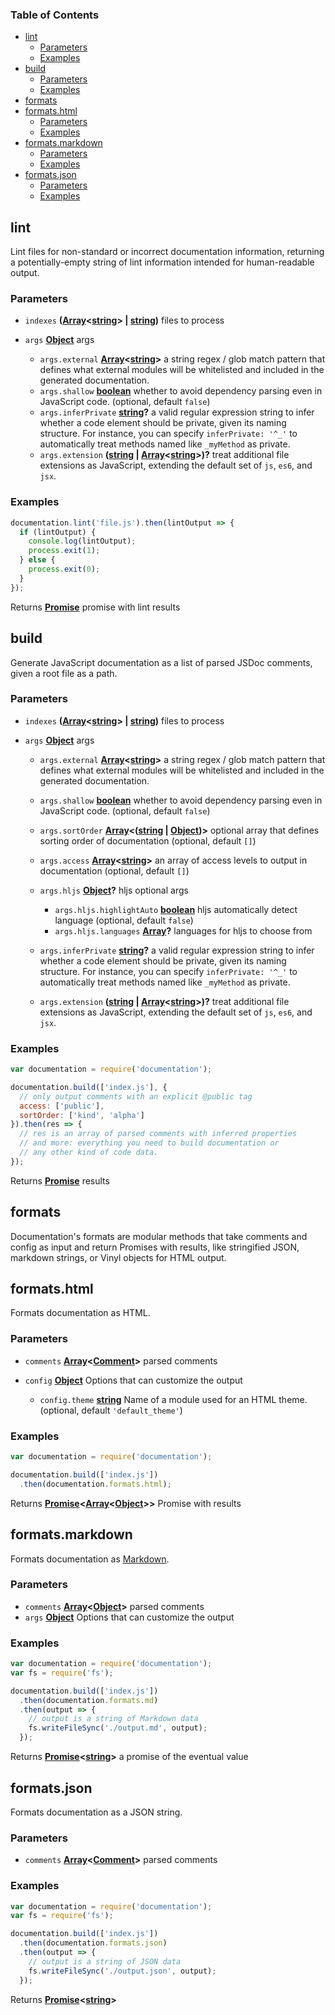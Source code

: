 <!-- Generated by documentation.js. Update this documentation by updating the source code. -->

### Table of Contents

*   [lint][1]
    *   [Parameters][2]
    *   [Examples][3]
*   [build][4]
    *   [Parameters][5]
    *   [Examples][6]
*   [formats][7]
*   [formats.html][8]
    *   [Parameters][9]
    *   [Examples][10]
*   [formats.markdown][11]
    *   [Parameters][12]
    *   [Examples][13]
*   [formats.json][14]
    *   [Parameters][15]
    *   [Examples][16]

## lint

Lint files for non-standard or incorrect documentation
information, returning a potentially-empty string
of lint information intended for human-readable output.

### Parameters

*   `indexes` **([Array][17]<[string][18]> | [string][18])** files to process
*   `args` **[Object][19]** args

    *   `args.external` **[Array][17]<[string][18]>** a string regex / glob match pattern
        that defines what external modules will be whitelisted and included in the
        generated documentation.
    *   `args.shallow` **[boolean][20]** whether to avoid dependency parsing
        even in JavaScript code. (optional, default `false`)
    *   `args.inferPrivate` **[string][18]?** a valid regular expression string
        to infer whether a code element should be private, given its naming structure.
        For instance, you can specify `inferPrivate: '^_'` to automatically treat
        methods named like `_myMethod` as private.
    *   `args.extension` **([string][18] | [Array][17]<[string][18]>)?** treat additional file extensions
        as JavaScript, extending the default set of `js`, `es6`, and `jsx`.

### Examples

```javascript
documentation.lint('file.js').then(lintOutput => {
  if (lintOutput) {
    console.log(lintOutput);
    process.exit(1);
  } else {
    process.exit(0);
  }
});
```

Returns **[Promise][21]** promise with lint results

## build

Generate JavaScript documentation as a list of parsed JSDoc
comments, given a root file as a path.

### Parameters

*   `indexes` **([Array][17]<[string][18]> | [string][18])** files to process
*   `args` **[Object][19]** args

    *   `args.external` **[Array][17]<[string][18]>** a string regex / glob match pattern
        that defines what external modules will be whitelisted and included in the
        generated documentation.
    *   `args.shallow` **[boolean][20]** whether to avoid dependency parsing
        even in JavaScript code. (optional, default `false`)
    *   `args.sortOrder` **[Array][17]<([string][18] | [Object][19])>** optional array that
        defines sorting order of documentation (optional, default `[]`)
    *   `args.access` **[Array][17]<[string][18]>** an array of access levels
        to output in documentation (optional, default `[]`)
    *   `args.hljs` **[Object][19]?** hljs optional args

        *   `args.hljs.highlightAuto` **[boolean][20]** hljs automatically detect language (optional, default `false`)
        *   `args.hljs.languages` **[Array][17]?** languages for hljs to choose from
    *   `args.inferPrivate` **[string][18]?** a valid regular expression string
        to infer whether a code element should be private, given its naming structure.
        For instance, you can specify `inferPrivate: '^_'` to automatically treat
        methods named like `_myMethod` as private.
    *   `args.extension` **([string][18] | [Array][17]<[string][18]>)?** treat additional file extensions
        as JavaScript, extending the default set of `js`, `es6`, and `jsx`.

### Examples

```javascript
var documentation = require('documentation');

documentation.build(['index.js'], {
  // only output comments with an explicit @public tag
  access: ['public'],
  sortOrder: ['kind', 'alpha']
}).then(res => {
  // res is an array of parsed comments with inferred properties
  // and more: everything you need to build documentation or
  // any other kind of code data.
});
```

Returns **[Promise][21]** results

## formats

Documentation's formats are modular methods that take comments
and config as input and return Promises with results,
like stringified JSON, markdown strings, or Vinyl objects for HTML
output.

## formats.html

Formats documentation as HTML.

### Parameters

*   `comments` **[Array][17]<[Comment][22]>** parsed comments
*   `config` **[Object][19]** Options that can customize the output

    *   `config.theme` **[string][18]** Name of a module used for an HTML theme. (optional, default `'default_theme'`)

### Examples

```javascript
var documentation = require('documentation');

documentation.build(['index.js'])
  .then(documentation.formats.html);
```

Returns **[Promise][21]<[Array][17]<[Object][19]>>** Promise with results

## formats.markdown

Formats documentation as
[Markdown][23].

### Parameters

*   `comments` **[Array][17]<[Object][19]>** parsed comments
*   `args` **[Object][19]** Options that can customize the output

### Examples

```javascript
var documentation = require('documentation');
var fs = require('fs');

documentation.build(['index.js'])
  .then(documentation.formats.md)
  .then(output => {
    // output is a string of Markdown data
    fs.writeFileSync('./output.md', output);
  });
```

Returns **[Promise][21]<[string][18]>** a promise of the eventual value

## formats.json

Formats documentation as a JSON string.

### Parameters

*   `comments` **[Array][17]<[Comment][22]>** parsed comments

### Examples

```javascript
var documentation = require('documentation');
var fs = require('fs');

documentation.build(['index.js'])
  .then(documentation.formats.json)
  .then(output => {
    // output is a string of JSON data
    fs.writeFileSync('./output.json', output);
  });
```

Returns **[Promise][21]<[string][18]>** 

[1]: #lint

[2]: #parameters

[3]: #examples

[4]: #build

[5]: #parameters-1

[6]: #examples-1

[7]: #formats

[8]: #formatshtml

[9]: #parameters-2

[10]: #examples-2

[11]: #formatsmarkdown

[12]: #parameters-3

[13]: #examples-3

[14]: #formatsjson

[15]: #parameters-4

[16]: #examples-4

[17]: https://developer.mozilla.org/docs/Web/JavaScript/Reference/Global_Objects/Array

[18]: https://developer.mozilla.org/docs/Web/JavaScript/Reference/Global_Objects/String

[19]: https://developer.mozilla.org/docs/Web/JavaScript/Reference/Global_Objects/Object

[20]: https://developer.mozilla.org/docs/Web/JavaScript/Reference/Global_Objects/Boolean

[21]: https://developer.mozilla.org/docs/Web/JavaScript/Reference/Global_Objects/Promise

[22]: https://developer.mozilla.org/docs/Web/API/Comment/Comment

[23]: https://daringfireball.net/projects/markdown/

